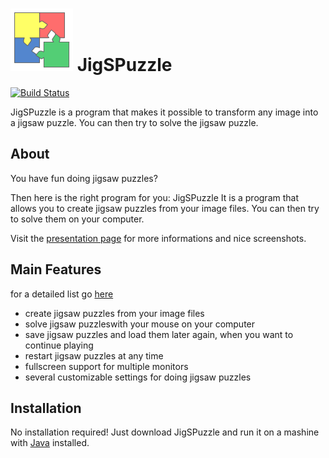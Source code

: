 # <img src="/src/main/resources/images/icon.png?raw=true" height="100" width="100" /> JigSPuzzle
[![Build Status](https://travis-ci.org/RoseTec/JigSPuzzle.svg?branch=master)](https://travis-ci.org/RoseTec/JigSPuzzle)

JigSPuzzle is a program that makes it possible to transform any image into a jigsaw puzzle. You can then try to solve the jigsaw puzzle.

## About

You have fun doing jigsaw puzzles?

Then here is the right program for you: JigSPuzzle
It is a program that allows you to create jigsaw puzzles from your image files. You can then try to solve them on your computer.

Visit the [presentation page](https://rosetec.github.io/JigSPuzzle/) for more informations and nice screenshots.

## Main Features

for a detailed list go [here](https://rosetec.github.io/JigSPuzzle/)

- create jigsaw puzzles from your image files
- solve jigsaw puzzleswith your mouse on your computer
- save jigsaw puzzles and load them later again, when you want to continue playing
- restart jigsaw puzzles at any time
- fullscreen support for multiple monitors
- several customizable settings for doing jigsaw puzzles

## Installation
No installation required! Just download JigSPuzzle and run it on a mashine with [Java](https://java.com/download/) installed.
